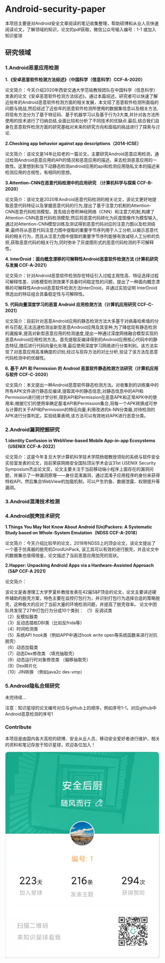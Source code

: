 # Android-security-paper
本项目主要是对Android安全文章阅读的笔记收集整理，帮助硕博和从业人员快速阅读论文，了解领域的知识，论文的pdf获取，微信公众号输入编号：1-1 或加入知识星球

## 研究领域

### 1.Android恶意应用检测

**1.《安卓恶意软件检测方法综述》（中国科学（信息科学）CCF-A-2020）**

论文简介：今天介绍2020年西安交通大学范铭教授团队在中国科学（信息科学）发表的论文《安卓恶意软件检测方法综述》。通过本篇综述，研究者可以快速了解近些年的Android恶意软件检测方面的相关发展，本文绍了恶意软件检测所面临的问题与挑战,然后综述了近些年的恶意软件检测所使用的数据集信息以及相关方法,将现有方法分为了基于特征码、基于机器学习以及基于行为3大类,并针对各方法所使用的技术进行了归纳总结,全面比较和分析了不同技术的优缺点.最后,结合我们自身在恶意软件检测方面的研究基础对未来的研究方向和面临的挑战进行了探索与讨论.

**2.Checking app behavior against app descriptions（2014-ICSE）**

论文简介：该论文是14年比较老的一篇论文，主要研究Android恶意应用检测，通过检测Android恶意应用的API的情况和恶意应用的描述，来去检测恶意应用的一致性。这里想到和当下动静态检测android应用的api和检测应用隐私文本的描述来检测应用的合规性，有相同的思想。

**3.Attention-CNN在恶意代码检测中的应用研究 （计算机科学与探索 CCF-B-2020）**

论文简介：该论文是2020年Android恶意代码检测的相关论文，该论文更好地提取恶意代码特征以及掌握恶意代码的行为,提出了基于注意力机制的Attention-CNN恶意代码检测模型。首先结合卷积神经网络（CNN）和注意力机制,构建了Attention-CNN恶意代码检测模型;然后将恶意代码转化为灰度图像作为模型输入,通过对Attention-CNN模型训练及测试得到恶意代码对应的注意力图以及检测结果;最终将从恶意代码注意力图中提取的重要字节序列用于人工分析,以揭示恶意代码的相关行为，而且从注意力图中提取的重要字节序列能够有效减轻人工分析的负担,获取恶意代码的相关行为,同时弥补了灰度图形式的恶意代码检测的不可解释性。

**4. InterDroid：面向概念漂移的可解释性Android恶意软件检测方法 (计算机研究与发展 CCF-A-2021）**

论文简介：针对Android恶意软件检测存在特征引入过程主观性高、特征选择过程可解释性差、训练模型检测效果不具备时间稳定性的问题，提出了一种面向概念漂移的可解释性Android恶意软件检测方法InterDroid，并通过实验证明 InterDroid筛选出的特征组合具备稳定性与可解释性。

**5. 代码向量深度学习的恶意 Android 应用检测方法（计算机应用研究 CCF-C-2021）**

论文简介：目前针对恶意Android应用的静态检测方法大多基于对病毒哈希值的分析与匹配,无法迅速检测出新型恶意Android应用及其变种,为了降低现有静态检测的漏报率,提高对新型恶意应用的检测速度,提出一种通过深度网络融合模型实现的恶意Android应用检测方法。首先提取反编译得到的Android应用核心代码中的静态特征,随后进行代码向量化处理,最后使用深度学习网络进行分类判别。该方法实现了对恶意应用高准确度的识别,经过与现存方法的对比分析,验证了该方法在恶意代码检测中的优越性。

**6. 基于 API 和 Permission 的 Android 恶意软件静态检测方法研究（计算机应用与软件 CCF-C-2020）**

论文简介：本文提出一种Android恶意软件静态检测方法。对收集到的训练集中的所有APK文件进行静态反编译,提取其中的静态信息;对静态信息中的API和Permission进行统计学分析,得到API和Permission在恶意APK和正常APK中的使用率;根据它们的使用率确定基准API和Permission集合,将每一个APK转换成可参与计算的关于API和Permission的特征向量;利用改进的k-NN分类器,对待检测的APK进行分类判定。实验结果表明,该方法可以有效地对APK进行恶意分类。

### 2.Android漏洞挖掘研究

**1.identity Confusion in WebView-based Mobile App-in-app Ecosystems（USENIX CCF-A-2022）**

论文简介：这是今年复旦大学计算机科学技术学院杨珉教授领衔的系统与软件安全实验室发表的论文，目前荣获网络安全国际顶尖学术会议31st USENIX Security Symposium杰出论文奖，论文主要关注于当前移动端小程序上面存在的漏洞问题，并展示了一种漏洞原理——身份混淆漏洞，通过混淆子应用程序的身份来获得特权API，然后集合WebView的加载机制，可以产生钓鱼、数据泄露、权限提升等漏洞。

### 3.Android混淆技术检测

### 4.Android脱壳技术研究

**1.Things You May Not Know About Android (Un)Packers: A Systematic Study based on Whole-System Emulation（NDSS CCF-A-2018）**

论文简介：今天介绍比较早的论文，2018年NDSS上的顶会论文，该论文提出了一个基于仿真器的脱壳机DroidUnPack, 该工具可以有效的进行脱壳，并且论文中的数据集也值得借鉴，论文描述了当前恶意应用加壳的现状。

**2.Happer: Unpacking Android Apps via a Hardware-Assisted Approach（S&P CCF-A 2021)**

论文简介：

该论文是香港理工大学罗夏朴教授发表在42届S&P顶会的论文，论文主要讲述硬件辅助的脱壳方案，特色主要在监控打包行为，并识别打包行为选择合适的策略脱壳，这种极大的应对了当前大量的环境检测问题，并提高了脱壳效率。
论文中团队共发现了27中打包行为分成10个类别：
（1）反调试类
<br>
（2）反模拟器类
<br>
（3）反动态插桩DBI类（比如反frida等）
<br>
（4）时间检测类
<br>
（5）系统API hook类（例如APP中通过hook write open等系统函数来进行对抗脱壳）
<br>
（6）动态加载类
<br>
（7）动态Dex修改类 （填充抽取壳）
<br>
（8）动态运行时对象修改类 （偏移抽取壳）
<br>
（9）Dex碎片化
<br>
（10）JIN转换 （例如java2c dex-vmp）

### 5.Android隐私合规研究


未完待续...

注意：知识星球的论文编号对应与github上的顺序，例如序号1-1，对应github中Android恶意检测的序号1

### Contribute

本项目是由国内各大高校的硕博、安全从业人员、移动安全爱好者进行维护，相关的资料和笔记存放于知识星球，欢迎各位加入！

![image-20220902160158837](image/1.png)

